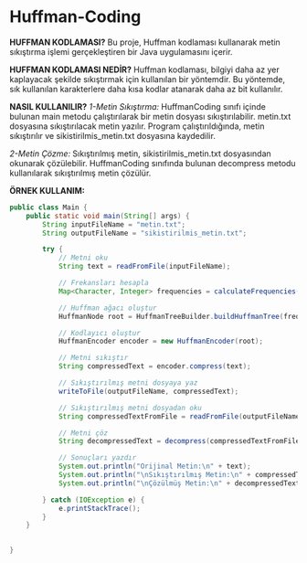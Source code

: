 # Huffman-Coding
**HUFFMAN KODLAMASI?**
Bu proje, Huffman kodlaması kullanarak metin sıkıştırma işlemi gerçekleştiren bir Java uygulamasını içerir.


**HUFFMAN KODLAMASI NEDİR?**
Huffman kodlaması, bilgiyi daha az yer kaplayacak şekilde sıkıştırmak için kullanılan bir yöntemdir. Bu yöntemde, sık kullanılan karakterlere daha kısa kodlar atanarak daha az bit kullanılır.


**NASIL KULLANILIR?**
*1-Metin Sıkıştırma:*
HuffmanCoding sınıfı içinde bulunan main metodu çalıştırılarak bir metin dosyası sıkıştırılabilir.
metin.txt dosyasına sıkıştırılacak metin yazılır.
Program çalıştırıldığında, metin sıkıştırılır ve sikistirilmis_metin.txt dosyasına kaydedilir.


*2-Metin Çözme:*
Sıkıştırılmış metin, sikistirilmis_metin.txt dosyasından okunarak çözülebilir.
HuffmanCoding sınıfında bulunan decompress metodu kullanılarak sıkıştırılmış metin çözülür.


**ÖRNEK KULLANIM:**


```java
public class Main {
    public static void main(String[] args) {
        String inputFileName = "metin.txt";
        String outputFileName = "sikistirilmis_metin.txt";

        try {
            // Metni oku
            String text = readFromFile(inputFileName);

            // Frekansları hesapla
            Map<Character, Integer> frequencies = calculateFrequencies(text);

            // Huffman ağacı oluştur
            HuffmanNode root = HuffmanTreeBuilder.buildHuffmanTree(frequencies);

            // Kodlayıcı oluştur
            HuffmanEncoder encoder = new HuffmanEncoder(root);

            // Metni sıkıştır
            String compressedText = encoder.compress(text);

            // Sıkıştırılmış metni dosyaya yaz
            writeToFile(outputFileName, compressedText);

            // Sıkıştırılmış metni dosyadan oku
            String compressedTextFromFile = readFromFile(outputFileName);

            // Metni çöz
            String decompressedText = decompress(compressedTextFromFile, root);

            // Sonuçları yazdır
            System.out.println("Orijinal Metin:\n" + text);
            System.out.println("\nSıkıştırılmış Metin:\n" + compressedText);
            System.out.println("\nÇözülmüş Metin:\n" + decompressedText);

        } catch (IOException e) {
            e.printStackTrace();
        }
    }

   
}


